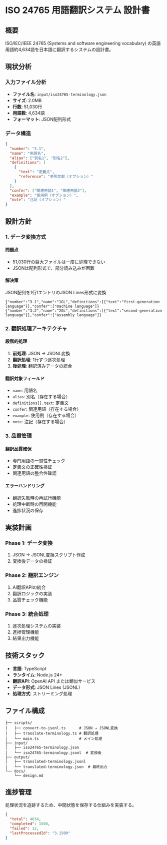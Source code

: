 # ISO 24765 用語翻訳システム 設計書

## 概要

ISO/IEC/IEEE 24765 (Systems and software engineering vocabulary) の英語用語約4,634語を日本語に翻訳するシステムの設計書。

## 現状分析

### 入力ファイル分析

- **ファイル名**: `input/iso24765-terminology.json`
- **サイズ**: 2.0MB
- **行数**: 51,030行
- **用語数**: 4,634語
- **フォーマット**: JSON配列形式

### データ構造

```json
{
  "number": "3.1",
  "name": "用語名",
  "alias": ["別名1", "別名2"],
  "definitions": [
    {
      "text": "定義文",
      "reference": "参照文献（オプション）"
    }
  ],
  "confer": ["関連用語1", "関連用語2"],
  "example": "使用例（オプション）",
  "note": "注記（オプション）"
}
```

## 設計方針

### 1. データ変換方式

#### 問題点

- 51,030行の巨大ファイルは一度に処理できない
- JSONは配列形式で、部分読み込みが困難

#### 解決策

JSON配列を1行1エントリのJSON Lines形式に変換

```
{"number":"3.1","name":"1GL","definitions":[{"text":"first-generation language"}],"confer":["machine language"]}
{"number":"3.2","name":"2GL","definitions":[{"text":"second-generation language"}],"confer":["assembly language"]}
```

### 2. 翻訳処理アーキテクチャ

#### 段階的処理

1. **前処理**: JSON → JSONL変換
2. **翻訳処理**: 1行ずつ逐次処理
3. **後処理**: 翻訳済みデータの統合

#### 翻訳対象フィールド

- `name`: 用語名
- `alias`: 別名（存在する場合）
- `definitions[].text`: 定義文
- `confer`: 関連用語（存在する場合）
- `example`: 使用例（存在する場合）
- `note`: 注記（存在する場合）

### 3. 品質管理

#### 翻訳品質確保

- 専門用語の一貫性チェック
- 定義文の正確性検証
- 関連用語の整合性確認

#### エラーハンドリング

- 翻訳失敗時の再試行機能
- 処理中断時の再開機能
- 進捗状況の保存

## 実装計画

### Phase 1: データ変換

1. JSON → JSONL変換スクリプト作成
2. 変換後データの検証

### Phase 2: 翻訳エンジン

1. AI翻訳APIの統合
2. 翻訳ロジックの実装
3. 品質チェック機能

### Phase 3: 統合処理

1. 逐次処理システムの実装
2. 進捗管理機能
3. 結果出力機能

## 技術スタック

- **言語**: TypeScript
- **ランタイム**: Node.js 24+
- **翻訳API**: OpenAI API または類似サービス
- **データ形式**: JSON Lines (JSONL)
- **処理方式**: ストリーミング処理

## ファイル構成

```
├── scripts/
│   ├── convert-to-jsonl.ts      # JSON → JSONL変換
│   ├── translate-terminology.ts # 翻訳処理
│   └── main.ts                  # メイン処理
├── input/
│   ├── iso24765-terminology.json
│   └── iso24765-terminology.jsonl  # 変換後
├── output/
│   ├── translated-terminology.jsonl
│   └── translated-terminology.json  # 最終出力
└── docs/
    └── design.md
```

## 進捗管理

処理状況を追跡するため、中間状態を保存する仕組みを実装する。

```json
{
  "total": 4634,
  "completed": 1500,
  "failed": 12,
  "lastProcessedId": "3.1500"
}
```
